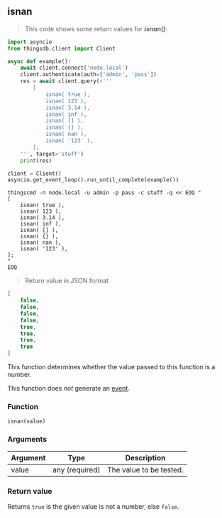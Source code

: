 ## isnan

> This code shows some return values for ***isnan()***:

```python
import asyncio
from thingsdb.client import Client

async def example():
    await client.connect('node.local')
    client.authenticate(auth=['admin', 'pass'])
    res = await client.query(r'''
        [
            isnan( true ),
            isnan( 123 ),
            isnan( 3.14 ),
            isnan( inf ),
            isnan( [] ),
            isnan( {} ),
            isnan( nan ),
            isnan( '123' ),
        ];
    ''', target='stuff')
    print(res)

client = Client()
asyncio.get_event_loop().run_until_complete(example())
```

```shell
thingscmd -n node.local -u admin -p pass -c stuff -q << EOQ "
[
    isnan( true ),
    isnan( 123 ),
    isnan( 3.14 ),
    isnan( inf ),
    isnan( [] ),
    isnan( {} ),
    isnan( nan ),
    isnan( '123' ),
];
"
EOQ
```

> Return value in JSON format

```json
[
    false,
    false,
    false,
    false,
    true,
    true,
    true,
    true
]
```

This function determines whether the value passed to this function is a number.

This function does *not* generate an [event](#events).

### Function
`isnan(value)`

### Arguments
Argument | Type | Description
-------- | ---- | -----------
value | any (required) | The value to be tested.

### Return value
Returns `true` is the given value is not a number, else `false`.
